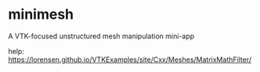 # minimesh

A VTK-focused unstructured mesh manipulation mini-app

help:
https://lorensen.github.io/VTKExamples/site/Cxx/Meshes/MatrixMathFilter/
